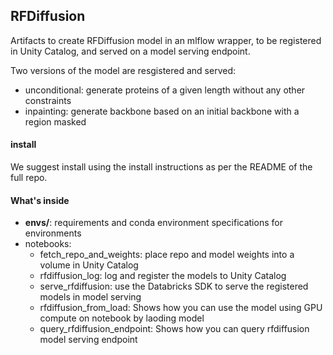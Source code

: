 ## RFDiffusion

Artifacts to create RFDiffusion model in an mlflow wrapper, to be registered in Unity Catalog, and served on a model serving endpoint.

Two versions of the model are resgistered and served:
 - unconditional: generate proteins of a given length without any other constraints
 - inpainting: generate backbone based on an initial backbone with a region masked

#### install
We suggest install using the install instructions as per the README of the full repo.

#### What's inside
 - **envs/**: requirements and conda environment specifications for environments
 - notebooks:
   - fetch_repo_and_weights: place repo and model weights into a volume in Unity Catalog
   - rfdiffusion_log: log and register the models to Unity Catalog
   - serve_rfdiffusion: use the Databricks SDK to serve the registered models in model serving
   - rfdiffusion_from_load: Shows how you can use the model using GPU compute on notebook by laoding model
   - query_rfdiffusion_endpoint: Shows how you can query rfdiffusion model serving endpoint
